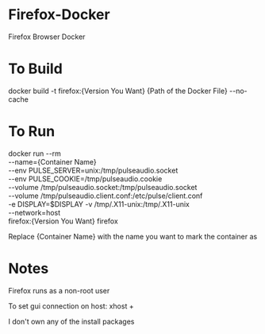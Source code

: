 # Firefox-Docker
Firefox Browser Docker

# To Build
docker build -t firefox:{Version You Want} {Path of the Docker File} --no-cache

# To Run
docker run --rm \
    --name={Container Name} \
    --env PULSE_SERVER=unix:/tmp/pulseaudio.socket \
    --env PULSE_COOKIE=/tmp/pulseaudio.cookie \
    --volume /tmp/pulseaudio.socket:/tmp/pulseaudio.socket \
    --volume /tmp/pulseaudio.client.conf:/etc/pulse/client.conf \
    -e DISPLAY=$DISPLAY -v /tmp/.X11-unix:/tmp/.X11-unix \
    --network=host \
    firefox:{Version You Want} firefox

Replace {Container Name} with the name you want to mark the container as

# Notes
Firefox runs as a non-root user

To set gui connection on host: xhost +

I don't own any of the install packages
